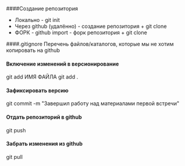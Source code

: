 ####Создание репозитория
- Локально - git init
- Через github (удалённо) - создание репозитория + git clone
- ФОРК - github import - форк репозитория + git clone

####.gitignore
Перечень файлов/каталогов, которые мы не хотим копировать на github

#### Включение изменений в версионирование
git add ИМЯ ФАЙЛА
git add .

#### Зафиксировать версию
git commit -m "Завершил работу над материалами первой встречи"

#### Отдать репозиторий в github
git push

#### Забрать изменения из github
git pull
